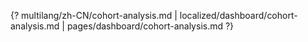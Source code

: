 {? multilang/zh-CN/cohort-analysis.md | localized/dashboard/cohort-analysis.md | pages/dashboard/cohort-analysis.md ?}
